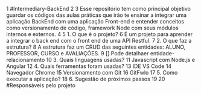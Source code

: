 1 #Intermediary-BackEnd
2
3 Esse repositório tem como principal objetivo guardar os códigos das aulas práticas que irão te ensinar a integrar uma aplicação BackEnd com uma aplicação Front-end e entender conceitos como versionamento de código, framework Node com seus módulos internos e externos.
4
5 1. O que é o projeto?
6 É um projeto para aprender a integrar o back end com o front end de uma API Restful.
7 2. O que faz a estrutura?
8 A estrutura faz um CRUD das seguintes entidades: ALUNO, PROFESSOR, CURSO e AVALIAÇÕES.
9 [] Pode detalhaer entidade-relacionamento
10 3. Quais linguagens usadas?
11 Javascript com Node.js e Angular
12 4. Quais ferramentas foram usadas?
13 IDE VS Code
14 Navegador Chrome
15 Versionamento com Git
16 GitFwlo
17 5. Como executar a aplicação?
18 6. Sugestão de próximos passos
19
20 #Responsáveis pelo projeto
